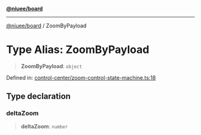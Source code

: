 [**@niuee/board**](../README.md)

***

[@niuee/board](../globals.md) / ZoomByPayload

# Type Alias: ZoomByPayload

> **ZoomByPayload**: `object`

Defined in: [control-center/zoom-control-state-machine.ts:18](https://github.com/niuee/board/blob/e6c1edcccf6525a0cc9088782c7c4653e837f533/src/control-center/zoom-control-state-machine.ts#L18)

## Type declaration

### deltaZoom

> **deltaZoom**: `number`

